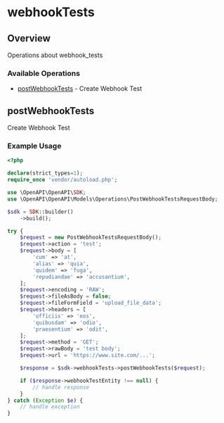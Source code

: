 # webhookTests

## Overview

Operations about webhook_tests

### Available Operations

* [postWebhookTests](#postwebhooktests) - Create Webhook Test

## postWebhookTests

Create Webhook Test

### Example Usage

```php
<?php

declare(strict_types=1);
require_once 'vendor/autoload.php';

use \OpenAPI\OpenAPI\SDK;
use \OpenAPI\OpenAPI\Models\Operations\PostWebhookTestsRequestBody;

$sdk = SDK::builder()
    ->build();

try {
    $request = new PostWebhookTestsRequestBody();
    $request->action = 'test';
    $request->body = [
        'cum' => 'at',
        'alias' => 'quia',
        'quidem' => 'fuga',
        'repudiandae' => 'accusantium',
    ];
    $request->encoding = 'RAW';
    $request->fileAsBody = false;
    $request->fileFormField = 'upload_file_data';
    $request->headers = [
        'officiis' => 'eos',
        'quibusdam' => 'odio',
        'praesentium' => 'odit',
    ];
    $request->method = 'GET';
    $request->rawBody = 'test body';
    $request->url = 'https://www.site.com/...';

    $response = $sdk->webhookTests->postWebhookTests($request);

    if ($response->webhookTestEntity !== null) {
        // handle response
    }
} catch (Exception $e) {
    // handle exception
}
```
